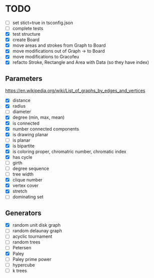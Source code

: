 # TODO

- [ ] set stict=true in tsconfig.json
- [ ] complete tests
- [X] test structure
- [X] create Board
- [X] move areas and strokes from Graph to Board
- [X] move modifications out of Graph -> to Board
- [X] move modifications to Gracofeu
- [X] refacto Stroke, Rectangle and Area with Data (so they have index)

## Parameters

<https://en.wikipedia.org/wiki/List_of_graphs_by_edges_and_vertices>

- [X] distance
- [X] radius
- [ ] diameter
- [X] degree (min, max, mean)
- [X] is connected
- [X] number connected components
- [X] is drawing planar
- [ ] is planar
- [X] is bipartite
- [X] is coloring proper, chromatric number, chromatic index
- [X] has cycle
- [ ] girth
- [ ] degree sequence
- [ ] tree width
- [X] clique number
- [X] vertex cover
- [X] stretch
- [ ] dominating set

## Generators

- [X] random unit disk graph
- [ ] random delaunay graph
- [ ] acyclic tournament
- [ ] random trees
- [ ] Petersen
- [X] Paley
- [ ] Paley prime power
- [ ] hypercube
- [ ] k trees

